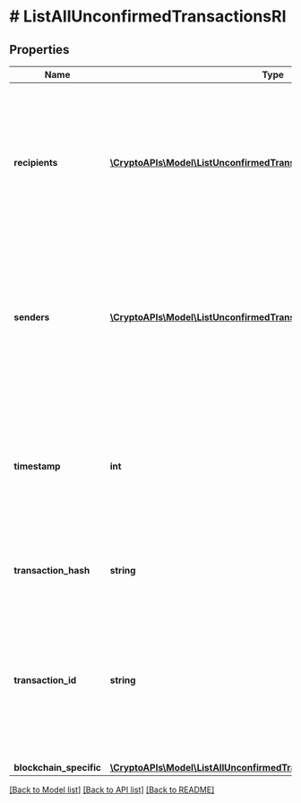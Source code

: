 # # ListAllUnconfirmedTransactionsRI

## Properties

Name | Type | Description | Notes
------------ | ------------- | ------------- | -------------
**recipients** | [**\CryptoAPIs\Model\ListUnconfirmedTransactionsByAddressRIRecipients[]**](ListUnconfirmedTransactionsByAddressRIRecipients.md) | Represents a list of recipient addresses with the respective amounts. In account-based protocols like Ethereum there is only one address in this list. |
**senders** | [**\CryptoAPIs\Model\ListUnconfirmedTransactionsByAddressRISenders[]**](ListUnconfirmedTransactionsByAddressRISenders.md) | Represents a list of sender addresses with the respective amounts. In account-based protocols like Ethereum there is only one address in this list. |
**timestamp** | **int** | Defines the exact date/time in Unix Timestamp when this transaction was mined, confirmed or first seen in Mempool, if it is unconfirmed. |
**transaction_hash** | **string** | String representation of the transaction hash |
**transaction_id** | **string** | Represents the unique identifier of a transaction, i.e. it could be &#x60;transactionId&#x60; in UTXO-based protocols like Bitcoin, and transaction &#x60;hash&#x60; in Ethereum blockchain. |
**blockchain_specific** | [**\CryptoAPIs\Model\ListAllUnconfirmedTransactionsRIBS**](ListAllUnconfirmedTransactionsRIBS.md) |  |

[[Back to Model list]](../../README.md#models) [[Back to API list]](../../README.md#endpoints) [[Back to README]](../../README.md)
